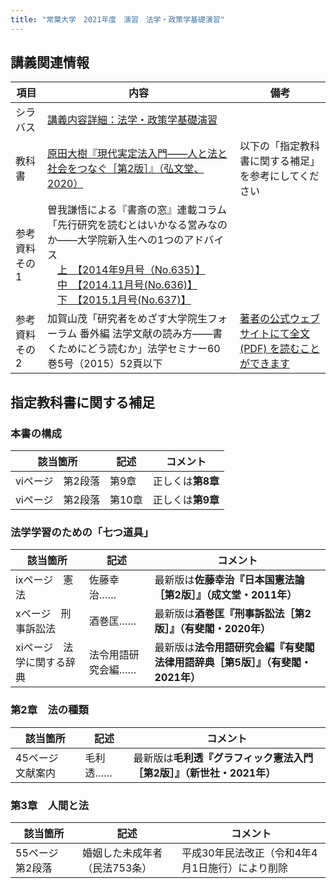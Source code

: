 ```yaml
---
title: "常葉大学　2021年度　演習　法学・政策学基礎演習"
---
```




## 講義関連情報

|項目|内容|備考|
|--|--|--|
|シラバス|[講義内容詳細：法学・政策学基礎演習][syllabus]| |
|教科書|[原田大樹『現代実定法入門――人と法と社会をつなぐ［第2版］』（弘文堂、2020）][textbook]|以下の「指定教科書に関する補足」を参考にしてください|
|参考資料その1|曽我謙悟による『書斎の窓』連載コラム「先行研究を読むとはいかなる営みなのか――大学院新入生への1つのアドバイス<br />　[上　【2014年9月号（No.635）】][soga1]<br />　[中　【2014.11月号(No.636)】][soga2]<br />　[下　【2015.1月号(No.637)】][soga3]| |
|参考資料その2|加賀山茂「研究者をめざす大学院生フォーラム 番外編 法学文献の読み方――書くためにどう読むか」法学セミナー60巻5号（2015）52頁以下|[著者の公式ウェブサイトにて全文 (PDF) を読むことができます][kagayama] |



## 指定教科書に関する補足

### 本書の構成

|該当箇所|記述|コメント|
|--|--|--|
|viページ　第2段落|第9章|正しくは**第8章**|
|viページ　第2段落|第10章|正しくは**第9章**|

### 法学学習のための「七つ道具」

|該当箇所|記述|コメント|
|--|--|--|
|ixページ　憲法|佐藤幸治……|最新版は**佐藤幸治『日本国憲法論［第2版］』（成文堂・2011年）**|
|xページ　刑事訴訟法|酒巻匡……|最新版は**酒巻匡『刑事訴訟法［第2版］』（有斐閣・2020年）**|
|xiページ　法学に関する辞典|法令用語研究会編……|最新版は**法令用語研究会編『有斐閣　法律用語辞典［第5版］』（有斐閣・2021年）**|

### 第2章　法の種類

|該当箇所|記述|コメント|
|--|--|--|
|45ページ　文献案内|毛利透……|最新版は**毛利透『グラフィック憲法入門［第2版］』（新世社・2021年）**|


### 第3章　人間と法

|該当箇所|記述|コメント|
|--|--|--|
|55ページ　第2段落|婚姻した未成年者（民法753条）|平成30年民法改正（令和4年4月1日施行）により削除|






[syllabus]: https://portal.sz.tokoha-u.ac.jp/sz/
[textbook]: https://www.koubundou.co.jp/book/b498604.html
[soga1]: http://www.yuhikaku.co.jp/static/shosai_mado/html/1409/07.html
[soga2]: http://www.yuhikaku.co.jp/static/shosai_mado/html/1411/05.html
[soga3]: http://www.yuhikaku.co.jp/static/shosai_mado/html/1501/06.html
[kagayama]: http://cyberlawschool.jp/kagayama/PublishedPapers/How2read2015.pdf

